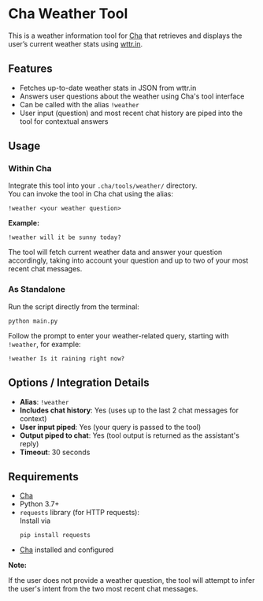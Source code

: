 # Cha Weather Tool

This is a weather information tool for [Cha](https://github.com/MehmetMHY/cha/) that retrieves and displays the user’s current weather stats using [wttr.in](https://wttr.in/).

## Features

- Fetches up-to-date weather stats in JSON from wttr.in
- Answers user questions about the weather using Cha's tool interface
- Can be called with the alias `!weather`
- User input (question) and most recent chat history are piped into the tool for contextual answers

## Usage

### Within Cha

Integrate this tool into your `.cha/tools/weather/` directory.  
You can invoke the tool in Cha chat using the alias:

```
!weather <your weather question>
```

**Example:**

```
!weather will it be sunny today?
```

The tool will fetch current weather data and answer your question accordingly, taking into account your question and up to two of your most recent chat messages.

### As Standalone

Run the script directly from the terminal:

```shell
python main.py
```

Follow the prompt to enter your weather-related query, starting with `!weather`, for example:

```
!weather Is it raining right now?
```

## Options / Integration Details

- **Alias**: `!weather`
- **Includes chat history**: Yes (uses up to the last 2 chat messages for context)
- **User input piped**: Yes (your query is passed to the tool)
- **Output piped to chat**: Yes (tool output is returned as the assistant's reply)
- **Timeout**: 30 seconds

## Requirements

- [Cha](https://github.com/MehmetMHY/cha/)
- Python 3.7+
- `requests` library (for HTTP requests):  
  Install via
  ```shell
  pip install requests
  ```
- [Cha](https://github.com/MehmetMHY/cha/) installed and configured

**Note:**

If the user does not provide a weather question, the tool will attempt to infer the user's intent from the two most recent chat messages.
